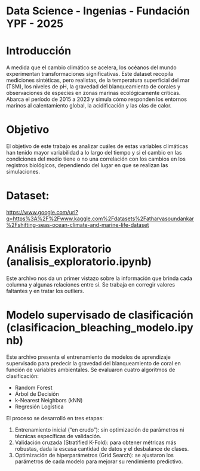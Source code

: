 # Data Science - Ingenias - Fundación YPF - 2025

# Introducción
A medida que el cambio climático se acelera, los océanos del mundo experimentan transformaciones significativas. Este dataset recopila mediciones sintéticas, pero realistas, de la temperatura superficial del mar (TSM), los niveles de pH, la gravedad del blanqueamiento de corales y observaciones de especies en zonas marinas ecológicamente críticas. Abarca el período de 2015 a 2023 y simula cómo responden los entornos marinos al calentamiento global, la acidificación y las olas de calor.

# Objetivo
El objetivo de este trabajo es analizar cuáles de estas variables climáticas han tenido mayor variabilidad a lo largo del tiempo y si el cambio en las condiciones del medio tiene o no una correlación con los cambios en los registros biológicos, dependiendo del lugar en que se realizan las simulaciones.

# Dataset:
https://www.google.com/url?q=https%3A%2F%2Fwww.kaggle.com%2Fdatasets%2Fatharvasoundankar%2Fshifting-seas-ocean-climate-and-marine-life-dataset


# Análisis Exploratorio (analisis_exploratorio.ipynb)
Este archivo nos da un primer vistazo sobre la información que brinda cada columna y algunas relaciones entre sí. Se trabaja en corregir valores faltantes y en tratar los outliers.


# Modelo supervisado de clasificación (clasificacion_bleaching_modelo.ipynb)
Este archivo presenta el entrenamiento de modelos de aprendizaje supervisado para predecir la gravedad del blanqueamiento de coral en función de variables ambientales.
Se evaluaron cuatro algoritmos de clasificación:
 - Random Forest
 - Árbol de Decisión
 - k-Nearest Neighbors (kNN)
 - Regresión Logística

El proceso se desarrolló en tres etapas:
  1) Entrenamiento inicial (“en crudo”): sin optimización de parámetros ni técnicas específicas de validación.
  2) Validación cruzada (Stratified K-Fold): para obtener métricas más robustas, dada la escasa cantidad de datos y el desbalance de clases.
  3) Optimización de hiperparámetros (Grid Search): se ajustaron los parámetros de cada modelo para mejorar su rendimiento predictivo.
